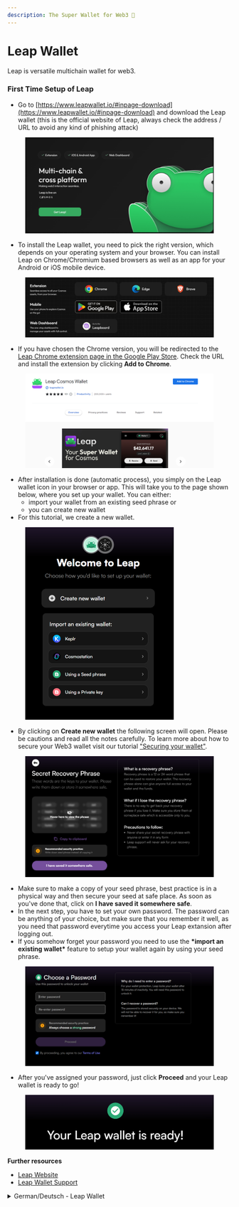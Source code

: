 ```yaml
---
description: The Super Wallet‍ for Web3 🐸
---
```


# Leap Wallet

Leap is versatile multichain wallet for web3.&#x20;

### First Time Setup of Leap

* Go to [https://www.leapwallet.io/#inpage-download](https://www.leapwallet.io/#inpage-download) and download the Leap wallet (this is the official website of Leap, always check the address / URL to avoid any kind of phishing attack)&#x20;

<figure><img src="../../../.gitbook/assets/image (2).png" alt=""><figcaption></figcaption></figure>

* To install the Leap wallet, you need to pick the right version, which depends on your operating system and your browser. You can install Leap on Chrome/Chromium based browsers as well as an app for your Android or iOS mobile device.

<figure><img src="../../../.gitbook/assets/image (35).png" alt=""><figcaption></figcaption></figure>



* If you have chosen the Chrome version, you will be redirected to the [Leap Chrome extension page in the Google Play Store](https://chrome.google.com/webstore/detail/leap-cosmos-wallet/fcfcfllfndlomdhbehjjcoimbgofdncg/?utm\_source=website\&utm\_medium=permanent-website\&utm\_campaign=permanent). Check the URL and install the extension by clicking **Add to Chrome**.

<figure><img src="../../../.gitbook/assets/image (37).png" alt=""><figcaption></figcaption></figure>



* After installation is done (automatic process), you simply on the Leap wallet icon in your browser or app. This will take you to the page shown below, where you set up your wallet. You can either:
  * &#x20;import your wallet from an existing seed phrase or&#x20;
  * you can create new wallet&#x20;
* For this tutorial, we create a new wallet.&#x20;

<figure><img src="../../../.gitbook/assets/image (38).png" alt="" width="334"><figcaption></figcaption></figure>



* By clicking on **Create new wallet** the following screen will open. Please be cautions and read all the notes carefully. To learn more about how to secure your Web3 wallet visit our tutorial ["Securing your wallet"](securing-your-wallet.md).&#x20;

<figure><img src="../../../.gitbook/assets/image (39).png" alt=""><figcaption></figcaption></figure>



* Make sure to make a copy of your seed phrase, best practice is in a physical way and then secure your seed at safe place. As soon as you've done that, click on **I have saved it somewhere safe**.
* In the next step, you have to set your own password. The password can be anything of your choice, but make sure that you remember it well, as you need that password everytime you access your Leap extansion after logging out.&#x20;
* If you somehow forget your password you need to use the **\*import an existing wallet\*** feature to setup your wallet again by using your seed phrase.&#x20;

<figure><img src="../../../.gitbook/assets/image (40).png" alt=""><figcaption></figcaption></figure>



* After you've assigned your password, just click **Proceed** and your Leap wallet is ready to go!

<figure><img src="../../../.gitbook/assets/image (41).png" alt=""><figcaption></figcaption></figure>



**Further resources**

* [Leap Website](https://www.leapwallet.io/)
* [Leap Wallet Support](https://leapwallet.notion.site/Leap-Cosmos-Wallet-Support-ba1da3c05d3341eaa44a1850ed3260ee)



<details>

<summary>German/Deutsch - Leap Wallet</summary>

### Erstmalige Einrichtung von Leap

* Gehe auf [https://www.leapwallet.io/#inpage-download](https://www.leapwallet.io/#inpage-download) und lade die Leap Wallet herunter (dies ist die offizielle Website von Leap, überprüfe immer die Adresse/URL, um jede Art von Phishing-Angriff zu vermeiden)

<img src="../../../.gitbook/assets/image (2).png" alt="" data-size="original">

* Um die Leap Wallet zu installieren, musst du die richtige Version auswählen. Diese hängt von deinem Betriebssystem und deinem Browser ab. Du kannst Leap auf Chrome/Chromium-basierten Browsern sowie als App für dein Android- oder iOS-Mobilgerät installieren.

<img src="../../../.gitbook/assets/image (35).png" alt="" data-size="original">



* Falls du die Chrome-Version gewählt hast, wirst du auf die Seite der Chrome-Erweiterung von [Leap im Google Play Store](https://chrome.google.com/webstore/detail/leap-cosmos-wallet/fcfcfllfndlomdhbehjjcoimbgofdncg/?utm\_source=website\&utm\_medium=permanent-website\&utm\_campaign=permanent) weitergeleitet. Überprüfe die URL und installiere die Erweiterung, indem du auf **Add to Chrome / Zu Chrome hinzufügen** klickst.

<img src="../../../.gitbook/assets/image (37).png" alt="" data-size="original">



* Nachdem die Installation abgeschlossen wurde (automatischer Prozess), klicke einfach auf das Symbol für die Leap Wallet in deinem Browser oder deiner App.&#x20;
* Du gelangst dann auf diese Seite, auf der du deine Wallet einrichtest. Du kannst entweder
  * Deine Wallet aus einer bestehenden Seed-Phrase importieren oder&#x20;
  * eine neue Wallet erstellen.
* In diesem Tutorial erstellen wir eine neue Wallet.

<img src="../../../.gitbook/assets/image (38).png" alt="" data-size="original">



* Wenn du auf **Create new wallet** klickst, wird der folgende Bildschirm geöffnet. Bitte sei vorsichtig und lies alle Hinweise sorgfältig durch. Um mehr darüber zu erfahren, wie du deine Web3-Wallet sichern kannst, besuche unser Tutorial "Sichere deine Wallet".

<img src="../../../.gitbook/assets/image (39).png" alt="" data-size="original">



* Stelle sicher, dass du eine Kopie deiner Seed-Phrase anfertigst, am besten auf physische Weise (auf einem Blatt Papier, o.ä.) und lagere deine Seed an einem sicheren Ort. Sobald du das getan hast, klicke auf**I have saved it somewhere safe**.
* Im nächsten Schritt legst du dein eigenes Passwort fest. Das Passwort kannst du frei wählen, aber merke es dir gut, denn du brauchst es jedes Mal, wenn du nach dem Abmelden wieder auf deine Leap-Erweiterung zugreifen willst.
* Wenn du dein Passwort vergessen haben solltest, musst du die Funktion **Import an existing wallet** verwenden, um deine Wallet mithilfe deiner Seed-Phrase neu einzurichten.

<img src="../../../.gitbook/assets/image (40).png" alt="" data-size="original">



* Nachdem du dein Passwort vergeben hast, klicke einfach auf "Weiter" und deine Leap-Wallet ist einsatzbereit!

<img src="../../../.gitbook/assets/image (41).png" alt="" data-size="original">



**Weiterführende Informationen & Ressourcen**

* [Leap Website](https://www.leapwallet.io/) (EN)
* [Leap Wallet Support](https://leapwallet.notion.site/Leap-Cosmos-Wallet-Support-ba1da3c05d3341eaa44a1850ed3260ee) (EN)

</details>
